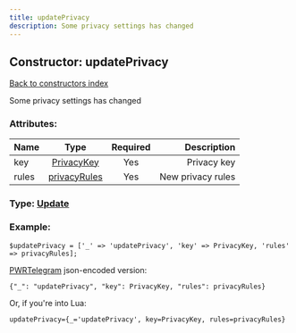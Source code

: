 ```yaml
---
title: updatePrivacy
description: Some privacy settings has changed
---
```

## Constructor: updatePrivacy  
[Back to constructors index](index.md)



Some privacy settings has changed

### Attributes:

| Name     |    Type       | Required | Description |
|----------|:-------------:|:--------:|------------:|
|key|[PrivacyKey](../types/PrivacyKey.md) | Yes|Privacy key|
|rules|[privacyRules](../types/privacyRules.md) | Yes|New privacy rules|



### Type: [Update](../types/Update.md)


### Example:

```
$updatePrivacy = ['_' => 'updatePrivacy', 'key' => PrivacyKey, 'rules' => privacyRules];
```  

[PWRTelegram](https://pwrtelegram.xyz) json-encoded version:

```
{"_": "updatePrivacy", "key": PrivacyKey, "rules": privacyRules}
```


Or, if you're into Lua:  


```
updatePrivacy={_='updatePrivacy', key=PrivacyKey, rules=privacyRules}

```


